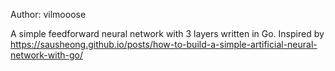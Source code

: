 Author: vilmooose

A simple feedforward neural network with 3 layers written in Go. Inspired by https://sausheong.github.io/posts/how-to-build-a-simple-artificial-neural-network-with-go/